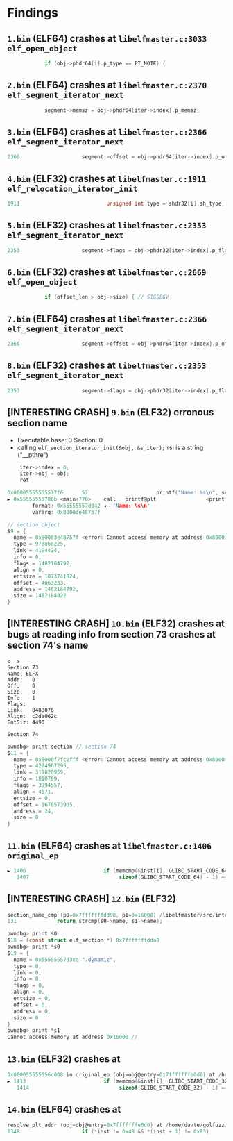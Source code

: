 # Findings

## `1.bin` (ELF64) crashes at `libelfmaster.c:3033 elf_open_object`

```c 
			if (obj->phdr64[i].p_type == PT_NOTE) {
```

## `2.bin` (ELF64) crashes at `libelfmaster.c:2370 elf_segment_iterator_next`

```c 
			segment->memsz = obj->phdr64[iter->index].p_memsz;
```

## `3.bin` (ELF64) crashes at `libelfmaster.c:2366 elf_segment_iterator_next`

```c 
2366                    segment->offset = obj->phdr64[iter->index].p_offset;
```

## `4.bin` (ELF32) crashes at `libelfmaster.c:1911 elf_relocation_iterator_init`

```c 
1911                            unsigned int type = shdr32[i].sh_type;
```

## `5.bin` (ELF32) crashes at `libelfmaster.c:2353 elf_segment_iterator_next`

```c 
2353                    segment->flags = obj->phdr32[iter->index].p_flags;
```


## `6.bin` (ELF32) crashes at `libelfmaster.c:2669 elf_open_object`

```c 
			if (offset_len > obj->size) { // SIGSEGV
```

## `7.bin` (ELF64) crashes at `libelfmaster.c:2366 elf_segment_iterator_next`

```c 
2366                    segment->offset = obj->phdr64[iter->index].p_offset;
```

## `8.bin` (ELF32) crashes at `libelfmaster.c:2353 elf_segment_iterator_next`

```c 
2353                    segment->flags = obj->phdr32[iter->index].p_flags;
```

## [INTERESTING CRASH] `9.bin` (ELF32) erronous section name

* Executable base: 0 Section: 0 
* calling `elf_section_iterator_init(&obj, &s_iter);` rsi is a string ("__pthre")
```c
	iter->index = 0;
	iter->obj = obj;
	ret
```
```c 
0x00005555555577f6      57                      printf("Name: %s\n", section.name ? section.name : "");
► 0x55555555786b <main+770>    call   printf@plt                <printf@plt>
        format: 0x55555557d042 ◂— 'Name: %s\n'
        vararg: 0x80003e48757f

// section object
$9 = {
  name = 0x80003e48757f <error: Cannot access memory at address 0x80003e48757f>,
  type = 978868225,
  link = 4194424,
  info = 0,
  flags = 1482184792,
  align = 0,
  entsize = 1073741824,
  offset = 4063233,
  address = 1482184792,
  size = 1482184822
}
```

## [INTERESTING CRASH] `10.bin` (ELF32) crashes at bugs at reading info from section 73 crashes at section 74's name

```
<..>
Section 73
Name: ELFX
Addr:   0
Off:    0
Size:   0
Info:   1
Flags:
Link:   8488076
Align:  c2da062c
EntSiz: 4490

Section 74
```

```c 
pwndbg> print section // section 74
$11 = {
  name = 0x8000f7fc2fff <error: Cannot access memory at address 0x8000f7fc2fff>,
  type = 4294967295,
  link = 319028959,
  info = 1810769,
  flags = 3994557,
  align = 4571,
  entsize = 0,
  offset = 1678573905,
  address = 24,
  size = 0
}
```

## `11.bin` (ELF64) crashes at `libelfmaster.c:1406 original_ep`

```c 
► 1406                         if (memcmp(&inst[i], GLIBC_START_CODE_64,
   1407                             sizeof(GLIBC_START_CODE_64) - 1) == 0)
```

## [INTERESTING CRASH] `12.bin` (ELF32)

```c 
section_name_cmp (p0=0x7fffffffdd98, p1=0x16000) /libelfmaster/src/internal.c:131
131             return strcmp(s0->name, s1->name); 
```

```c 
pwndbg> print s0
$18 = (const struct elf_section *) 0x7fffffffdda0
pwndbg> print *s0
$19 = {
  name = 0x55555557d3ea ".dynamic",
  type = 0,
  link = 0,
  info = 0,
  flags = 0,
  align = 0,
  entsize = 0,
  offset = 0,
  address = 0,
  size = 0
}
pwndbg> print *s1
Cannot access memory at address 0x16000 //
```


## `13.bin` (ELF32) crashes at 
```c 
0x000055555556c008 in original_ep (obj=obj@entry=0x7fffffffe0d0) at /home/dante/golfuzz/examples/04_afl/libelfmaster/src/internal.c:1413
► 1413                         if (memcmp(&inst[i], GLIBC_START_CODE_32,
   1414                             sizeof(GLIBC_START_CODE_32) - 1) == 0) 
```

## `14.bin` (ELF64) crashes at 
```c 
resolve_plt_addr (obj=obj@entry=0x7fffffffe0d0) at /home/dante/golfuzz/examples/04_afl/libelfmaster/src/internal.c:1348
1348                    if (*inst != 0x48 && *(inst + 1) != 0x83)
``` 

